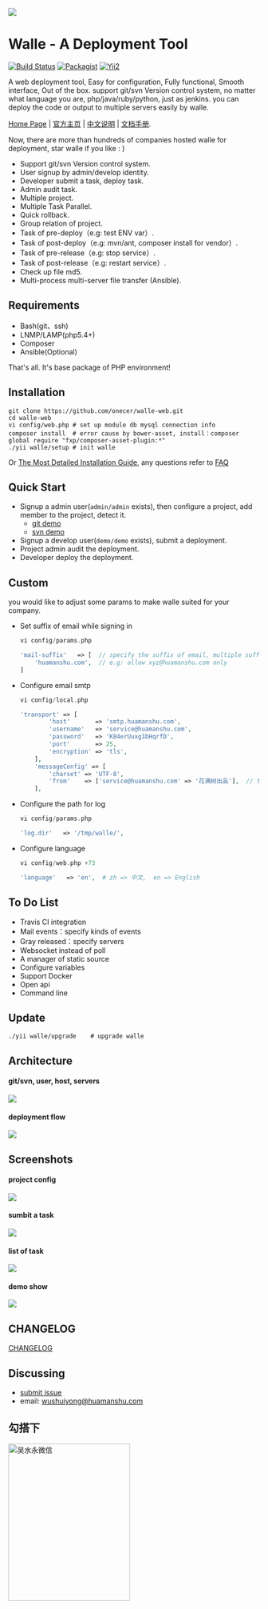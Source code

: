 ![](https://raw.github.com/meolu/walle-web/master/docs/logo.jpg)

Walle - A Deployment Tool
=========================
[![Build Status](https://travis-ci.org/meolu/walle-web.svg?branch=master)](https://travis-ci.org/meolu/walle-web)
[![Packagist](https://img.shields.io/packagist/v/meolu/walle-web.svg)](https://packagist.org/packages/meolu/walle-web)
[![Yii2](https://img.shields.io/badge/Powered_by-Yii_Framework-green.svg?style=flat)](http://www.yiiframework.com/)

A web deployment tool, Easy for configuration, Fully functional, Smooth interface, Out of the box.
support git/svn Version control system, no matter what language you are, php/java/ruby/python, just as jenkins. you can deploy the code or output to multiple servers easily by walle.

[Home Page](https://www.walle-web.io) | [官方主页](https://www.walle-web.io) | [中文说明](https://github.com/meolu/walle-web/blob/master/docs/README-zh.md) | [文档手册](https://www.walle-web.io/docs/).

Now, there are more than hundreds of companies hosted walle for deployment, star walle if you like : )

* Support git/svn Version control system.
* User signup by admin/develop identity.
* Developer submit a task, deploy task.
* Admin audit task.
* Multiple project.
* Multiple Task Parallel.
* Quick rollback.
* Group relation of project.
* Task of pre-deploy（e.g: test ENV var）.
* Task of post-deploy（e.g: mvn/ant, composer install for vendor）.
* Task of pre-release（e.g: stop service）.
* Task of post-release（e.g: restart service）.
* Check up file md5.
* Multi-process multi-server file transfer (Ansible).


Requirements
------------

* Bash(git、ssh)
* LNMP/LAMP(php5.4+)
* Composer
* Ansible(Optional)

That's all. It's base package of PHP environment!


Installation
------------
```
git clone https://github.com/onecer/walle-web.git
cd walle-web
vi config/web.php # set up module db mysql connection info
composer install  # error cause by bower-asset, install：composer global require "fxp/composer-asset-plugin:*"
./yii walle/setup # init walle
```
Or [The Most Detailed Installation Guide](https://github.com/meolu/walle-web/blob/master/docs/install-en.md), any questions refer to [FAQ](https://github.com/meolu/walle-web/blob/master/docs/faq-en.md)

Quick Start
-------------

* Signup a admin user(`admin/admin` exists), then configure a project, add member to the project, detect it.
    * [git demo](https://github.com/meolu/walle-web/blob/master/docs/config-git-en.md)
    * [svn demo](https://github.com/meolu/walle-web/blob/master/docs/config-svn-en.md)
* Signup a develop user(`demo/demo` exists), submit a deployment.
* Project admin audit the deployment.
* Developer deploy the deployment.


Custom
--------
you would like to adjust some params to make walle suited for your company.

* Set suffix of email while signing in
    ```php
    vi config/params.php

    'mail-suffix'   => [  // specify the suffix of email, multiple suffixes are allow.
        'huamanshu.com',  // e.g: allow xyz@huamanshu.com only
    ]
    ```

* Configure email smtp
    ```php
    vi config/local.php

    'transport' => [
            'host'       => 'smtp.huamanshu.com',
            'username'   => 'service@huamanshu.com',
            'password'   => 'K84erUuxg1bHqrfD',
            'port'       => 25,
            'encryption' => 'tls',
        ],
        'messageConfig' => [
            'charset' => 'UTF-8',
            'from'    => ['service@huamanshu.com' => '花满树出品'],  // the same with username of mail module in config/web.php
        ],
    ```

* Configure the path for log
    ```php
    vi config/params.php

    'log.dir'   => '/tmp/walle/',
    ```

* Configure language
    ```php
    vi config/web.php +73

    'language'   => 'en',  # zh => 中文,  en => English
    ```


To Do List
----------

- Travis CI integration
- Mail events：specify kinds of events
- Gray released：specify servers
- Websocket instead of poll
- A manager of static source
- Configure variables
- Support Docker
- Open api
- Command line

Update
-----------------
```
./yii walle/upgrade    # upgrade walle
```


Architecture
------------
#### git/svn, user, host, servers
![](https://raw.github.com/meolu/docs/master/walle-web.io/docs/en/static/walle-flow-relation-en.png)

#### deployment flow
![](https://raw.github.com/meolu/docs/master/walle-web.io/docs/en/static/walle-flow-en.png)

Screenshots
-----------

#### project config
![](https://raw.github.com/meolu/docs/master/walle-web.io/docs/en/static/walle-config-edit-en.jpg)

#### sumbit a task
![](https://raw.github.com/meolu/docs/master/walle-web.io/docs/en/static/walle-submit-en.jpg)

#### list of task
![](https://raw.github.com/meolu/docs/master/walle-web.io/docs/en/static/walle-dev-list-en.jpg)

#### demo show
![](https://raw.github.com/meolu/docs/master/walle-web.io/docs/en/static/walle-en.gif)

## CHANGELOG
[CHANGELOG](https://github.com/meolu/walle-web/releases)


Discussing
----------
- [submit issue](https://github.com/meolu/walle-web/issues/new)
- email: wushuiyong@huamanshu.com

勾搭下
--------
<img src="https://raw.githubusercontent.com/meolu/walle-web/feature-weixin/docs/weixin.wushuiyong.jpg" width="244" height="314" alt="吴水永微信" align=left />
